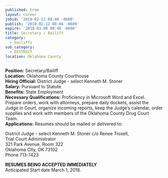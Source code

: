 ```yaml
---
published: true
layout: career
jobid: '2018-02-12 08:46 -0600'
publish: '2018-02-12 08:46 -0600'
expire: '2018-03-08 08:46 -0600'
title: Secretary / Bailiff
category:
  - bailiffs
sub_category:
  - DISTRICT
location: Oklahoma County
---
```

**Position:** Secretary/Bailiff  
**Location:** Oklahoma County Courthouse  
**Hiring Official:** District Judge - select Kenneth M. Stoner  
**Salary:** Pursuant to Statute  
**Benefits:** State Employment  
**Necessary Qualifications:** Proficiency in Microsoft Word and Excel.  Prepare orders, work with attorneys, prepare daily dockets, assist the Judge in Court, organize incoming reports, keep the Judge’s calendar, order supplies and work with members of the Oklahoma County Drug Court Team.  
**Applications:** Resumes should be mailed or delivered to:

District Judge - select Kenneth M. Stoner 
c/o Renee Troxell,   
Trial Court Administrator  
321 Park Avenue, Room 322  
Oklahoma City, OK  73102  
Phone 713-1423

**RESUMES BEING ACCEPTED IMMEDIATELY**  
Anticipated Start date March 1, 2018.
